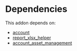 # Dependencies

This addon depends on:

- [account](https://github.com/bringout/oca-ocb-accounting/tree/eb4335e9848ccce1d07fb3692af80937feeb0e3c/odoo-bringout-oca-ocb-account)
- [report_xlsx_helper](https://github.com/bringout/oca-report)
- [account_asset_management](https://github.com/bringout/oca-financial)
